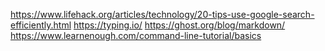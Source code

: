 https://www.lifehack.org/articles/technology/20-tips-use-google-search-efficiently.html
https://typing.io/
https://ghost.org/blog/markdown/
https://www.learnenough.com/command-line-tutorial/basics
